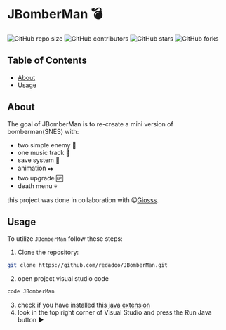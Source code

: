 # JBomberMan :bomb:

![GitHub repo size](https://img.shields.io/github/repo-size/redadoo/JBomberMan)
![GitHub contributors](https://img.shields.io/github/contributors/redadoo/JBomberMan)
![GitHub stars](https://img.shields.io/github/stars/redadoo/JBomberMan?style=social)
![GitHub forks](https://img.shields.io/github/forks/redadoo/JBomberMan?style=social)

## Table of Contents

- [About](#about)
- [Usage](#usage)

## About

The goal of JBomberMan is to re-create a mini version of bomberman(SNES) with:
* two simple enemy :japanese_ogre:
* one music track :musical_note:
* save system :file_folder:
* animation :black_nib:
* two upgrade :up:
* death menu :skull:

this project was done in collaboration with @[Giosss](https://github.com/Giosss).

## Usage

To utilize `JBomberMan` follow these steps:

1. Clone the repository:
```bash
git clone https://github.com/redadoo/JBomberMan.git
```
2. open project visual studio code
```bash
code JBomberMan
```
3. check if you have installed this [java extension](https://marketplace.visualstudio.com/items?itemName=vscjava.vscode-java-pack)
4. look in the top right corner of Visual Studio and press the Run Java button :arrow_forward:
